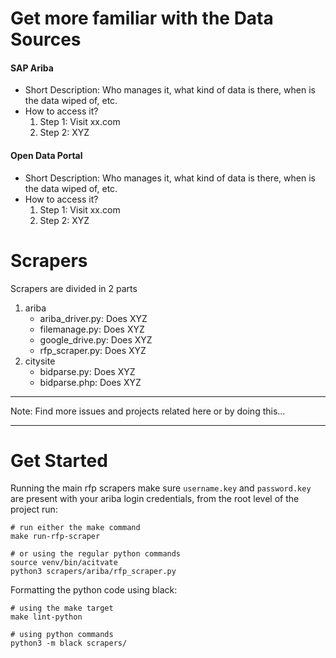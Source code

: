 # Get more familiar with the Data Sources
#### SAP Ariba
 * Short Description: Who manages it, what kind of data is there, when is the data wiped of, etc.
 * How to access it?
   1. Step 1: Visit xx.com
   2. Step 2: XYZ
#### Open Data Portal
 * Short Description: Who manages it, what kind of data is there, when is the data wiped of, etc.
 * How to access it?
   1. Step 1: Visit xx.com
   2. Step 2: XYZ

# Scrapers
Scrapers are divided in 2 parts
1. ariba
   * ariba_driver.py: Does XYZ
   * filemanage.py: Does XYZ
   * google_drive.py: Does XYZ
   * rfp_scraper.py: Does XYZ   
3. citysite
   * bidparse.py: Does XYZ
   * bidparse.php: Does XYZ

---
Note: Find more issues and projects related here or by doing this...

---

# Get Started
Running the main rfp scrapers make sure `username.key` and `password.key` are present with your ariba login credentials, from the root level of the project run:
```shell
# run either the make command
make run-rfp-scraper

# or using the regular python commands
source venv/bin/acitvate
python3 scrapers/ariba/rfp_scraper.py
```

Formatting the python code using black:
```shell
# using the make target
make lint-python

# using python commands
python3 -m black scrapers/
```
